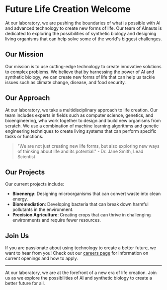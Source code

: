 <!--
Write me markdown content of website with wallpaper:

"A futuristic laboratory where AInauts use AI and advanced technology to create new forms of life."

The header of the page should not be copy of the text but rather a real content of the website which is using this wallpaper.

- Feel free to use structure like headings, bullets, numbering, blockquotes, paragraphs, horizontal lines, etc.
- You can use formatting like bold or _italic_
- You can include UTF-8 emojis
- Links should be only #hash anchors (and you can refer to the document itself)
- Do not include images
-->

<!--font:Montserrat-->

# Future Life Creation Welcome

At our laboratory, we are pushing the boundaries of what is possible with AI and advanced technology to create new forms of life. Our team of AInauts is dedicated to exploring the possibilities of synthetic biology and designing living organisms that can help solve some of the world's biggest challenges.

## Our Mission

Our mission is to use cutting-edge technology to create innovative solutions to complex problems. We believe that by harnessing the power of AI and synthetic biology, we can create new forms of life that can help us tackle issues such as climate change, disease, and food security.

## Our Approach

At our laboratory, we take a multidisciplinary approach to life creation. Our team includes experts in fields such as computer science, genetics, and bioengineering, who work together to design and build new organisms from scratch. We use a combination of machine learning algorithms and genetic engineering techniques to create living systems that can perform specific tasks or functions.

> "We are not just creating new life forms, but also exploring new ways of thinking about life and its potential." - Dr. Jane Smith, Lead Scientist

## Our Projects

Our current projects include:

- **Bioenergy**: Designing microorganisms that can convert waste into clean energy.
- **Bioremediation**: Developing bacteria that can break down harmful pollutants in the environment.
- **Precision Agriculture**: Creating crops that can thrive in challenging environments and require fewer resources.

## Join Us

If you are passionate about using technology to create a better future, we want to hear from you! Check out our [careers page](#) for information on current openings and how to apply.

---

At our laboratory, we are at the forefront of a new era of life creation. Join us as we explore the possibilities of AI and synthetic biology to create a better future for all.
